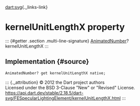 [dart:svg](../../dart-svg/dart-svg-library){._links-link}

kernelUnitLengthX property
==========================

::: {#getter .section .multi-line-signature}
[AnimatedNumber](../animatednumber-class)? kernelUnitLengthX
:::

Implementation {#source}
--------------

``` {.language-dart data-language="dart"}
AnimatedNumber? get kernelUnitLengthX native;
```

::: {._attribution}
© 2012 the Dart project authors\
Licensed under the BSD 3-Clause \"New\" or \"Revised\" License.\
<https://api.dart.dev/stable/2.18.5/dart-svg/FESpecularLightingElement/kernelUnitLengthX.html>
:::
